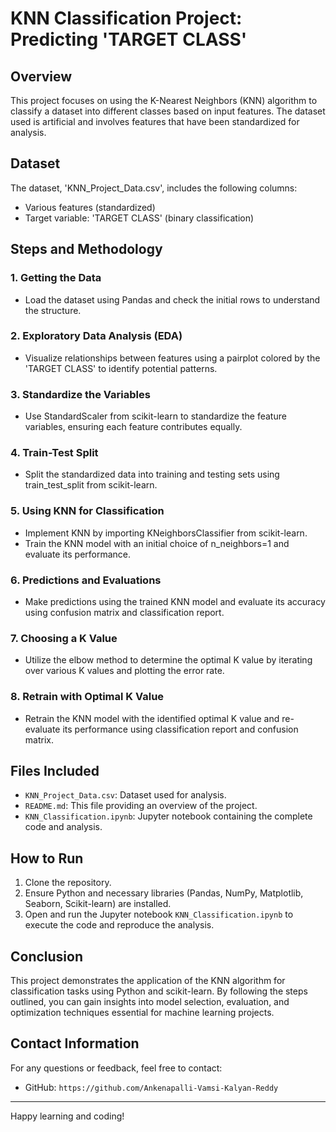 # KNN Classification Project: Predicting 'TARGET CLASS'

## Overview
This project focuses on using the K-Nearest Neighbors (KNN) algorithm to classify a dataset into different classes based on input features. The dataset used is artificial and involves features that have been standardized for analysis.

## Dataset
The dataset, 'KNN_Project_Data.csv', includes the following columns:
- Various features (standardized)
- Target variable: 'TARGET CLASS' (binary classification)

## Steps and Methodology

### 1. Getting the Data
- Load the dataset using Pandas and check the initial rows to understand the structure.

### 2. Exploratory Data Analysis (EDA)
- Visualize relationships between features using a pairplot colored by the 'TARGET CLASS' to identify potential patterns.

### 3. Standardize the Variables
- Use StandardScaler from scikit-learn to standardize the feature variables, ensuring each feature contributes equally.

### 4. Train-Test Split
- Split the standardized data into training and testing sets using train_test_split from scikit-learn.

### 5. Using KNN for Classification
- Implement KNN by importing KNeighborsClassifier from scikit-learn.
- Train the KNN model with an initial choice of n_neighbors=1 and evaluate its performance.

### 6. Predictions and Evaluations
- Make predictions using the trained KNN model and evaluate its accuracy using confusion matrix and classification report.

### 7. Choosing a K Value
- Utilize the elbow method to determine the optimal K value by iterating over various K values and plotting the error rate.

### 8. Retrain with Optimal K Value
- Retrain the KNN model with the identified optimal K value and re-evaluate its performance using classification report and confusion matrix.

## Files Included
- `KNN_Project_Data.csv`: Dataset used for analysis.
- `README.md`: This file providing an overview of the project.
- `KNN_Classification.ipynb`: Jupyter notebook containing the complete code and analysis.

## How to Run
1. Clone the repository.
2. Ensure Python and necessary libraries (Pandas, NumPy, Matplotlib, Seaborn, Scikit-learn) are installed.
3. Open and run the Jupyter notebook `KNN_Classification.ipynb` to execute the code and reproduce the analysis.

## Conclusion
This project demonstrates the application of the KNN algorithm for classification tasks using Python and scikit-learn. By following the steps outlined, you can gain insights into model selection, evaluation, and optimization techniques essential for machine learning projects.

## Contact Information
For any questions or feedback, feel free to contact:
- GitHub: `https://github.com/Ankenapalli-Vamsi-Kalyan-Reddy`

---

Happy learning and coding!
